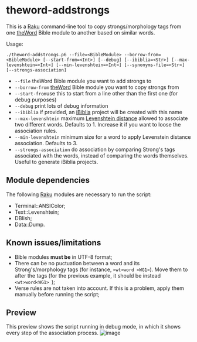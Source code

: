 # theword-addstrongs
This is a [Raku](https://raku.org/) command-line tool to copy strongs/morphology tags from one [theWord](http://www.theword.net) Bible module to another based on similar words.

Usage:

`./theword-addstrongs.p6 --file=<BibleModule> --borrow-from=<BibleModule> [--start-from=<Int>] [--debug] [--ibiblia=<Str>] [--max-levenshtein=<Int>] [--min-levenshtein=<Int>] [--synonyms-file=<Str>] [--strongs-association]`

* `--file` theWord Bible module you want to add strongs to
* `--borrow-from` [theWord](http://www.theword.net) Bible module you want to copy strongs from
* `--start-from`use this to start from a line other than the first one (for debug purposes)
* `--debug` print lots of debug information
* `--ibiblia` if provided, an [iBiblia](https://github.com/rubiot/ibiblia) project will be created with this name
* `--max-levenshtein` maximum [Levenshtein distance](https://en.wikipedia.org/wiki/Levenshtein_distance) allowed to associate two different words. Defaults to 1. Increase it if you want to loose the association rules.
* `--min-levenshtein` minimum size for a word to apply Levenstein distance association. Defaults to 3.
* `--strongs-association` do association by comparing Strong's tags associated with the words, instead of comparing the words themselves. Useful to generate iBiblia projects.

## Module dependencies
The following [Raku](https://raku.org/) modules are necessary to run the script:
* Terminal::ANSIColor;
* Text::Levenshtein;
* DBIish;
* Data::Dump.

## Known issues/limitations
* Bible modules **must be** in UTF-8 format;
* There can be no puctuation between a word and its Strong's/morphology tags (for instance, `<wt>word <WG1>`). Move them to after the tags (for the previous example, it should be instead `<wt>word<WG1> `);
* Verse rules are not taken into account. If this is a problem, apply them manually before running the script;

## Preview
This preview shows the script running in debug mode, in which it shows every step of the association process.
![image](https://user-images.githubusercontent.com/8127450/145448319-d07f8f94-b18c-4337-b949-6520e88de62c.png)
